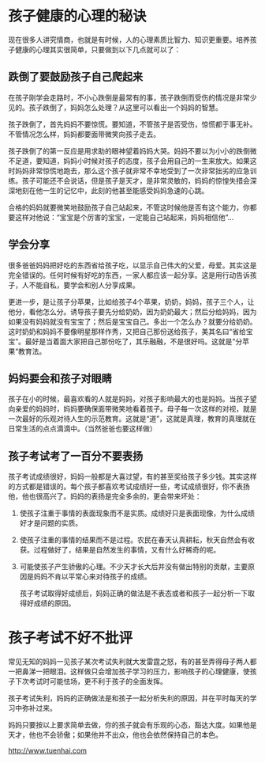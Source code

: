# 孩子健康的心理的秘诀

现在很多人讲究情商，也就是有时候，人的心理素质比智力、知识更重要。培养孩子健康的心理其实很简单，只要做到以下几点就可以了：

## 跌倒了要鼓励孩子自己爬起来

在孩子刚学会走路时，不小心跌倒是最常有的事，孩子跌倒而受伤的情况是非常少见的。孩子跌倒了，妈妈怎么处理？从这里可以看出一个妈妈的智慧。

孩子跌倒了，首先妈妈不要惊慌。要知道，不管孩子是否受伤，惊慌都于事无补。不管情况怎么样，妈妈都要面带微笑向孩子走去。

孩子跌倒了的第一反应是用求助的眼神望着妈妈大哭。妈妈不要以为小小的跌倒微不足道，要知道，妈妈小时候对孩子的态度，孩子会用自己的一生来放大。如果这时妈妈非常惊慌地跑去，那么这个孩子就非常不幸地受到了一次非常拙劣的应急训练。孩子可能还不会说话，但是孩子是天才，是非常灵敏的，妈妈的惊惶失措会深深地刻在他一生的记忆中，此刻的他甚至能感受妈妈急速的心跳。

合格的妈妈就要微笑地鼓励孩子自己站起来，不管这时候他是否有这个能力，你都要这样对他说：“宝宝是个厉害的宝宝，一定能自己站起来，妈妈相信他”...

## 学会分享

很多爸爸妈妈把好吃的东西省给孩子吃，以显示自己伟大的父爱，母爱。其实这是完全错误的。任何时候有好吃的东西，一家人都应该一起分享。这是用行动告诉孩子，人不能自私，要学会和别人分享成果。

更进一步，是让孩子分苹果，比如给孩子4个苹果，奶奶，妈妈，孩子三个人，让他分，看他怎么分。诱导孩子要先分给奶奶，因为奶奶最大；然后分给妈妈，因为如果没有妈妈就没有宝宝了；然后是宝宝自己。多出一个怎么办？就要分给奶奶。这时奶奶和妈妈不要像明星那样作秀，又把自己那份送给孩子，美其名曰“省给宝宝”。最好是当着面大家把自己那份吃了，其乐融融，不是很好吗。这就是"分苹果“教育法。

## 妈妈要会和孩子对眼睛

孩子在小的时候，最喜欢看的人就是妈妈，对孩子影响最大的也是妈妈。当孩子望向亲爱的妈妈时，妈妈要确保面带微笑地看着孩子。母子每一次这样的对视，就是一次最好的乐观对待人生的示范教育。这就是“道”，这就是真理，教育的真理就在日常生活的点点滴滴中。（当然爸爸也要这样做）


## 孩子考试考了一百分不要表扬

孩子考试成绩很好，妈妈一般都是大喜过望，有的甚至奖给孩子多少钱。其实这样的方式都是错误的。每个孩子都喜欢考试成绩好一些，考试成绩很好，你不表扬他，他也很高兴了。妈妈的表扬是完全多余的，更会带来坏处：

1. 使孩子注重于事情的表面现象而不是实质。成绩好只是表面现像，为什么成绩好才是问题的实质。

2. 使孩子注重的事情的结果而不是过程。农民在春天认真耕耘，秋天自然会有收获。过程做好了，结果是自然发生的事情，又有什么好稀奇的呢。

3. 可能使孩子产生骄傲的心理。不少天才长大后并没有做出特别的贡献，主要原因是妈妈不肯以平常心来对待孩子的成绩。

	孩子考试取得好成绩后，妈妈正确的做法是不表态或者和孩子一起分析一下取得好成绩的原因。


# 孩子考试不好不批评

常见无知的妈妈一见孩子某次考试失利就大发雷霆之怒，有的甚至弄得母子两人都一把鼻涕一把眼泪。这样做只会增加孩子学习的压力，影响孩子的心理健康，使孩子下次考试时可能怯场，更不利于孩子的全面发挥。

孩子考试失利，妈妈的正确做法是和孩子一起分析失利的原因，并在平时每天的学习中弥补过来。

妈妈只要按以上要求简单去做，你的孩子就会有乐观的心态，豁达大度。如果他是天才，他也不会骄傲；如果他并不出众，他也会依然保持自己的本色。


http://www.tuenhai.com

